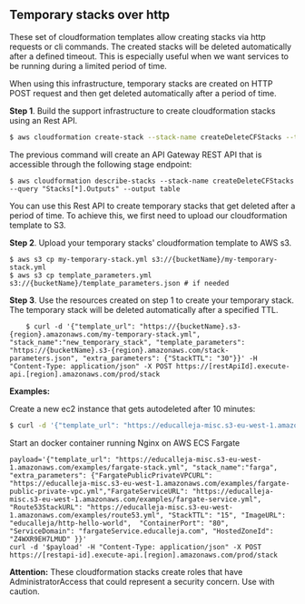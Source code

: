

Temporary stacks over http
--------------------------

These set of cloudformation templates allow creating stacks via http requests or cli commands.
The created stacks will be deleted automatically after a defined timeout. This is especially useful when we want services to be running during a limited period of time. 

When using this infrastructure, temporary stacks are created on HTTP POST request and then get deleted automatically after a period of time.

**Step 1**. Build the support infrastructure to create cloudformation stacks using an Rest API.

```bash
$ aws cloudformation create-stack --stack-name createDeleteCFStacks --template-body file://createStacks.yml --capabilities CAPABILITY_NAMED_IAM 
```

The previous command will create an API Gateway REST API that is accessible through the following stage endpoint:
```
$ aws cloudformation describe-stacks --stack-name createDeleteCFStacks --query "Stacks[*].Outputs" --output table
```

You can use this Rest API to create temporary stacks that get deleted after a period of time. To achieve this, we first need to upload our cloudformation template to S3.

**Step 2**. Upload your temporary stacks' cloudformation template to AWS s3.
```
$ aws s3 cp my-temporary-stack.yml s3://{bucketName}/my-temporary-stack.yml
$ aws s3 cp template_parameters.yml s3://{bucketName}/template_parameters.json # if needed
```

**Step 3**. Use the resources created on step 1 to create your temporary stack. The temporary stack will be deleted automatically after a specified TTL.

```
    $ curl -d '{"template_url": "https://{bucketName}.s3-{region}.amazonaws.com/my-temporary-stack.yml", "stack_name":"new_temporary_stack", "template_parameters": "https://{bucketName}.s3-{region}.amazonaws.com/stack-parameters.json", "extra_parameters": {"StackTTL": "30"}}' -H "Content-Type: application/json" -X POST https://[restApiId].execute-api.[region].amazonaws.com/prod/stack
```

**Examples:**

Create a new ec2 instance that gets autodeleted after 10 minutes:

```bash
$ curl -d '{"template_url": "https://educalleja-misc.s3-eu-west-1.amazonaws.com/examples/ec2-instance-autodelete.yml", "stack_name":"ec2instance", "extra_parameters": {"StackTTL": "10"}}' -H "Content-Type: application/json" -X POST https://[restapi-id].execute-api.[region].amazonaws.com/prod/stack
```

Start an docker container running Nginx on AWS ECS Fargate
```
payload='{"template_url": "https://educalleja-misc.s3-eu-west-1.amazonaws.com/examples/fargate-stack.yml", "stack_name":"farga", "extra_parameters": {"FargatePublicPrivateVPCURL": "https://educalleja-misc.s3-eu-west-1.amazonaws.com/examples/fargate-public-private-vpc.yml","FargateServiceURL": "https://educalleja-misc.s3-eu-west-1.amazonaws.com/examples/fargate-service.yml", "Route53StackURL": "https://educalleja-misc.s3-eu-west-1.amazonaws.com/examples/route53.yml", "StackTTL": "15", "ImageURL": "educalleja/http-hello-world",  "ContainerPort": "80", "ServiceDomain": "fargateService.educalleja.com", "HostedZoneId": "Z4WXR9EH7LMUD" }}'
curl -d '$payload' -H "Content-Type: application/json" -X POST https://[restapi-id].execute-api.[region].amazonaws.com/prod/stack
```

**Attention:** 
These cloudformation stacks create roles that have AdministratorAccess that could represent a security concern. Use with caution.
